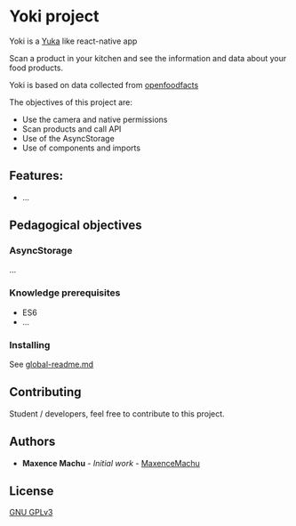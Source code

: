# Yoki project

Yoki is a  [Yuka](https://yuka.io/) like react-native app

Scan a product in your kitchen and see the information and data about your food products.

Yoki is based on data collected from [openfoodfacts](https://world.openfoodfacts.org/)

The objectives of this project are: 
* Use the camera and native permissions
* Scan products and call API
* Use of the AsyncStorage
* Use of components and imports

## Features: 

* ...

## Pedagogical objectives

### AsyncStorage
...


### Knowledge prerequisites

* ES6
* ...


### Installing
 See [global-readme.md](../readme.md)

## Contributing

Student / developers, feel free to contribute to this project. 

## Authors

* **Maxence Machu** - *Initial work* - [MaxenceMachu](https://github.com/maxence-machu)

## License
[GNU GPLv3](https://choosealicense.com/licenses/gpl-3.0/)
